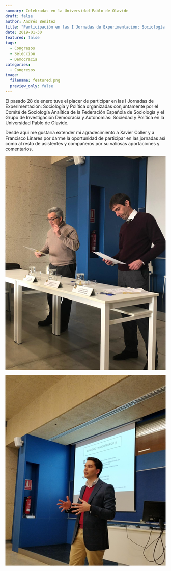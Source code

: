 ```yaml
---
summary: Celebradas en la Universidad Pablo de Olavide
draft: false
author: Andrés Benítez
title: "Participación en las I Jornadas de Experimentación: Sociología y Política"
date: 2019-01-30
featured: false
tags:
  - Congresos
  - Selección
  - Democracia
categories:
  - Congresos
image:
  filename: featured.png
  preview_only: false
---
```



El pasado 28 de enero tuve el placer de participar en las I Jornadas de Experimentación: Sociología y Política organizadas conjuntamente por el Comité de Sociología Analítica de la Federación Española de Sociología y el Grupo de Investigación Democracia y Autonomías: Sociedad y Política en la Universidad Pablo de Olavide.

Desde aqui me gustaría extender mi agradecimiento a Xavier Coller y a Francisco Linares por darme la oportunidad de participar en las jornadas así como al resto de asistentes y compañeros por su valiosas aportaciones y comentarios.

![png](./gallery/congresoa.png)

![png](./gallery/congresob.png)
  
